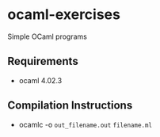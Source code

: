 # ocaml-exercises
Simple OCaml programs

## Requirements
- ocaml 4.02.3

## Compilation Instructions
- ocamlc -o `out_filename.out` `filename.ml`
